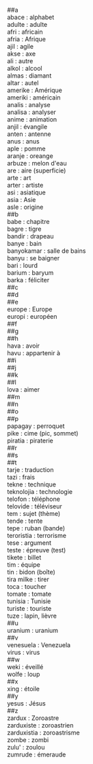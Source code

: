 ##a  
abace : alphabet  
adulte : adulte  
afri : africain  
afria : Afrique  
ajil : agile  
akse : axe  
ali : autre  
alkol : alcool  
almas : diamant  
altar : autel  
amerike : Amérique  
ameriki : américain  
analis : analyse  
analisa : analyser  
anime : animation  
anjil : évangile  
anten : antenne  
anus : anus  
aple : pomme  
aranje : oreange  
arbuze : melon d'eau  
are : aire (superficie)  
arte : art  
arter : artiste  
asi : asiatique  
asia : Asie  
asle : origine  
##b  
babe : chapitre  
bagre : tigre  
bandir : drapeau  
banye : bain  
banyokamar : salle de bains  
banyu : se baigner  
bari : lourd  
barium : baryum  
barka : féliciter  
##c  
##d  
##e  
europe : Europe  
europi : européen  
##f  
##g  
##h  
hava : avoir  
havu : appartenir à  
##i  
##j  
##k  
##l  
lova : aimer  
##m  
##n  
##o  
##p  
papagay : perroquet  
pike : cime (pic, sommet)  
piratia : piraterie  
##r  
##s  
##t  
tarje : traduction  
tazi : frais  
tekne : technique  
teknolojia : technologie  
telofon : téléphone  
telovide : téléviseur  
tem : sujet (thème)  
tende : tente  
tepe : ruban (bande)  
teroristia : terrorisme  
tese : argument  
teste : épreuve (test)  
tikete : billet  
tim : équipe  
tin : bidon (boîte)  
tira milke : tirer  
toca : toucher  
tomate : tomate  
tunisia : Tunisie  
turiste : touriste  
tuze : lapin, lièvre  
##u  
uranium : uranium  
##v  
venesuela : Venezuela  
virus : virus  
##w  
weki : éveillé  
wolfe : loup  
##x  
xing : étoile  
##y  
yesus : Jésus  
##z  
zardux : Zoroastre  
zarduxiste : zoroastrien  
zarduxistia : zoroastrisme  
zombe : zombi  
zulu' : zoulou  
zumrude : émeraude  
